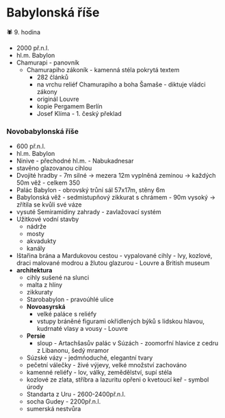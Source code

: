 # Babylonská říše

<aside>
🕷️ 9. hodina

</aside>

- 2000 př.n.l.
- hl.m. Babylon
- Chamurapi - panovník
    - Chamurapiho zákoník - kamenná stéla pokrytá textem
        - 282 článků
        - na vrchu reliéf Chamurapiho a boha Šamaše - diktuje vládci zákony
        - originál Louvre
        - kopie Pergamem Berlín
        - Josef Klíma - 1. český překlad

### Novobabylonská říše

- 600 př.n.l.
- hl.m. Babylon
- Ninive - přechodné hl.m. - Nabukadnesar
- stavěno glazovanou cihlou
- Dvojité hradby - 7m silné → mezera 12m vyplněná zeminou → každých 50m věž - celkem 350
- Palác Babylon - obrovský trůní sál 57x17m, stěny 6m
- Babylonská věž - sedmistupňový zikkurat s chrámem - 90m vysoký → zřítila se kvůli své váze
- vysuté Semiramidiny zahrady - zavlažovací systém
- Užitkové vodní stavby
    - nádrže
    - mosty
    - akvadukty
    - kanály
- Ištařina brána a Mardukovou cestou - vypalované cihly - lvy, kozlové, draci malované modrou a žlutou glazurou - Louvre a British museum
- **architektura**
    - cihly sušené na slunci
    - malta z hlíny
    - zikkuraty
    - Starobabylon - pravoúhlé ulice
    - **Novoasyrská**
        - velké paláce s reliéfy
        - vstupy bráněné figurami okřídlených býků s  lidskou hlavou, kudrnaté vlasy a vousy - Louvre
    - **Persie**
        - sloup - Artachšasův palác v Súzách - zoomorfní hlavice z cedru z Libanonu, šedý mramor
    - Súzské vázy - jedmńoduché, elegantní tvary
    - pečetní válečky - živé výjevy, velké množství zachováno
    - kamenné reliéfy - lov, války, zemědělství, supí stéla
    - kozlové ze zlata, stříbra a lazuritu opřeni o kvetoucí keř - symbol úrody
    - Standarta z Uru - 2600-2400př.n.l.
    - socha Gudey - 2200př.n.l.
    - sumerská nestvůra
